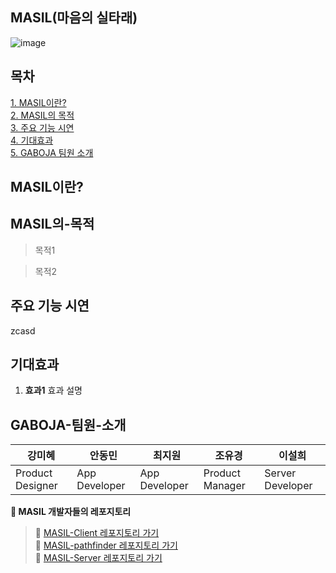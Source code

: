 ## MASIL(마음의 실타래)
![image](https://github.com/user-attachments/assets/14da3eb1-699d-49dd-9a73-cef959952534)

## 목차
[1. MASIL이란?](#MASIL이란?)    
[2. MASIL의 목적](#MASIL의-목적)    
[3. 주요 기능 시연](#주요-기능-시연)      
[4. 기대효과](#기대효과)    
[5. GABOJA 팀원 소개](#GABOJA-팀원-소개)    

## MASIL이란?



## MASIL의-목적
> 목적1


> 목적2



## 주요 기능 시연
zcasd

## 기대효과
1. **효과1**
효과 설명

## GABOJA-팀원-소개

| 강미혜 | 안동민 | 최지원 | 조유경 | 이설희 |
| ------------ | ------------- | ------------- | ------------- | ------------- |
| Product Designer | App Developer | App Developer | Product Manager | Server Developer |

**🔗 MASIL 개발자들의 레포지토리**
> 🧶 [MASIL-Client 레포지토리 가기](https://github.com/JA2024-GABOJA/gaboja-client)  
> 🧶 [MASIL-pathfinder 레포지토리 가기](https://github.com/JA2024-GABOJA/pathfinding)    
> 🧶 [MASIL-Server 레포지토리 가기](https://github.com/JA2024-GABOJA/gaboja-server)  
